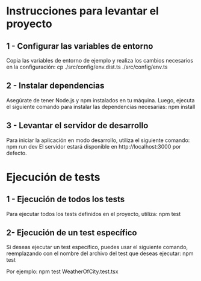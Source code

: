 # Instrucciones para levantar el proyecto

## 1 - Configurar las variables de entorno

Copia las variables de entorno de ejemplo y realiza los cambios necesarios en la configuración:
cp ./src/config/env.dist.ts ./src/config/env.ts

## 2 - Instalar dependencias

Asegúrate de tener Node.js y npm instalados en tu máquina. Luego, ejecuta el siguiente comando para instalar las dependencias necesarias:
npm install

## 3 - Levantar el servidor de desarrollo

Para iniciar la aplicación en modo desarrollo, utiliza el siguiente comando:
npm run dev
El servidor estará disponible en http://localhost:3000 por defecto.

# Ejecución de tests

## 1 - Ejecución de todos los tests

Para ejecutar todos los tests definidos en el proyecto, utiliza:
npm test

## 2- Ejecución de un test específico
Si deseas ejecutar un test específico, puedes usar el siguiente comando, reemplazando <test-file-name> con el nombre del archivo del test que deseas ejecutar:
npm test <test-file-name>

Por ejemplo:
npm test WeatherOfCity.test.tsx
